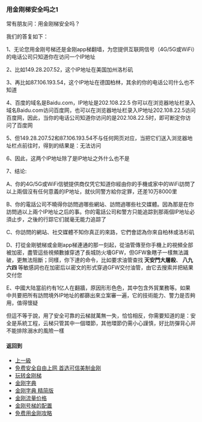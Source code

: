 ### 用金刚梯安全吗之1

常有朋友问：用金刚梯安全吗？

我们的答复如下：

1、无论您用金刚号梯还是金刚app梯翻墙，为您提供互联网信号（4G/5G或WiFi）的电话公司只知道你在访问一个IP地址

2、比如149.28.207.52，这个IP地址在美国加州洛杉矶

3、再比如87.106.193.54，这个IP地址在德国柏林，其余的你的电话公司什么也不知道

4、百度的域名是Baidu.com，IP地址是202.108.22.5
你可以在浏览器地址栏录入域名Baidu.com访问百度网，也可以在浏览器地址栏录入IP地址202.108.22.5访问百度网，因此，当你的电话公司知道你访问的是202.108.22.5时，即可断定你访问了百度网

5、但149.28.207.52和87.106.193.54不与任何网页对应，当把它们送入浏览器地址栏点前往时，得到的结果是：无法访问

6、因此，这两个IP地址除了是IP地址之外什么也不是

7、结论:

A、你的4G/5G或WiFi信號提供商仅凭它知道你經由你的手機或家中的WiFi訪問了以上兩個沒有任何意義的IP地址，就伙同警方給你定罪，还差10万8000里

B、你的電話公司不曉得你訪問過哪些網站、訪問過哪些社交媒體。因為那是在你訪問過以上兩个IP地址之后的事。你的電話公司和警方只能追踪到那兩個IP地址必須止步，之後的行踪它们就毫无能力追踪了

C、你訪問的網站、社交媒體不知你真正的來路，它們會認為你來自柏林或洛杉矶

D、打從金剛號梯或金剛app梯連通的那一刻起，從油管傳至你手機上的視頻全部被加密，盡管這些視頻數據穿透了長城防火墻GFW，但GFW象瞎子一樣無法識破，更無法阻斷；同樣，你下達的命令，比如要求油管查找<strong> 天安門大屠殺</strong>、<strong> 八九六四 </strong>等敏感詞也在加密后以密文的形式穿過GFW交付油管，由它去搜索并把結果交付您

E、中國大陆當前约有1亿人在翻牆，原因形形色色，其中包含外貿業務等。如果中共要把所有訪問境外IP地址的都篩出來立案審一遍，它的技術能力、警力是否夠用，值得懷疑

但這不等于說，用了安全可靠的云梯就萬無一失，恰恰相反，你需要知道的是：安全是系統工程，云梯只管其中一個環節，其他環節仍需小心謹慎，好比防彈背心并不能排除溺水的風險一樣

#### 返回到
- [上一級](https://github.com/atzitpro/web/blob/master/LadderFree/kkDictionary/ListOFSecurity.md)
- [免费安全自由上网 首选可信美制金刚](https://github.com/a2zitpro/web/blob/master/%E5%BE%80%E5%90%8E%E7%BF%BB.md)
- [玩转金刚梯](https://github.com/a2zitpro/web/blob/master/LadderFree/A.md)
- [金刚字典](https://github.com/a2zitpro/web/blob/master/LadderFree/kkDictionary/KKDictionary.md)
- [金刚字典 精简版](https://github.com/a2zitpro/web/blob/master/LadderFree/kkDictionary/KKDictionaryShortVersion.md)
- [金刚流量价格](https://github.com/a2zitpro/web/blob/master/LadderFree/kkDictionary/Price/KKDTPrice.md)
- [金刚号梯的配置](https://github.com/a2zitpro/web/blob/master/LadderFree/kkDictionary/KKLadderConfigration/KKLadderConfigration.md)
- [免费用金刚攻略](https://github.com/a2zitpro/web/blob/master/LadderFree/kkDictionary/Twitter/Biolink.md)
